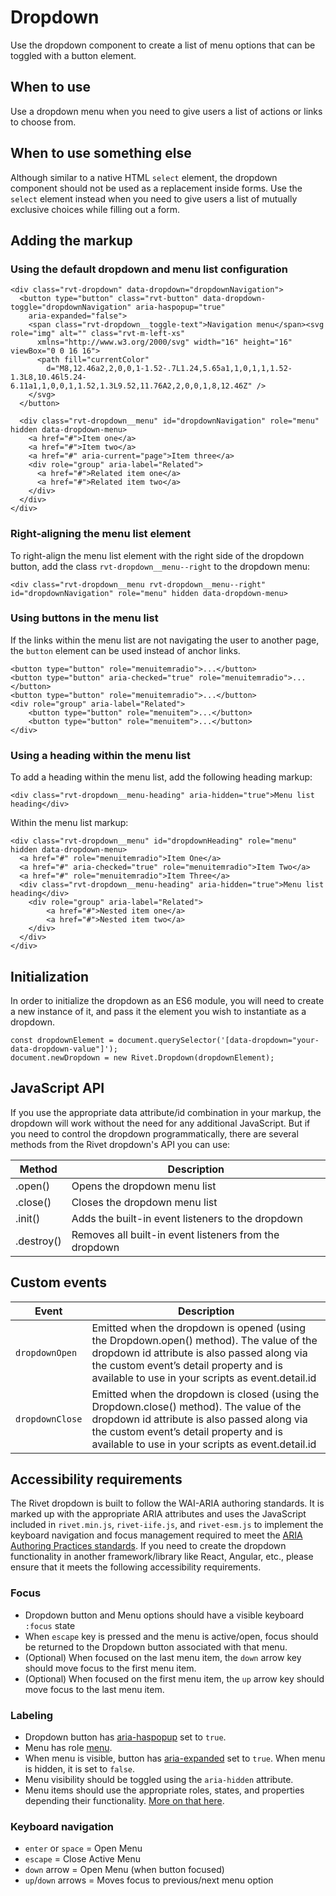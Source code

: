# Dropdown

Use the dropdown component to create a list of menu options that can be toggled with a button element.

## When to use

Use a dropdown menu when you need to give users a list of actions or links to choose from.

## When to use something else

Although similar to a native HTML `select` element, the dropdown component should not be used as a replacement inside forms. Use the `select` element instead when you need to give users a list of mutually exclusive choices while filling out a form.

## Adding the markup

### Using the default dropdown and menu list configuration

```
<div class="rvt-dropdown" data-dropdown="dropdownNavigation">
  <button type="button" class="rvt-button" data-dropdown-toggle="dropdownNavigation" aria-haspopup="true"
    aria-expanded="false">
    <span class="rvt-dropdown__toggle-text">Navigation menu</span><svg role="img" alt="" class="rvt-m-left-xs"
      xmlns="http://www.w3.org/2000/svg" width="16" height="16" viewBox="0 0 16 16">
      <path fill="currentColor"
        d="M8,12.46a2,2,0,0,1-1.52-.7L1.24,5.65a1,1,0,1,1,1.52-1.3L8,10.46l5.24-6.11a1,1,0,0,1,1.52,1.3L9.52,11.76A2,2,0,0,1,8,12.46Z" />
    </svg>
  </button>

  <div class="rvt-dropdown__menu" id="dropdownNavigation" role="menu" hidden data-dropdown-menu>
    <a href="#">Item one</a>
    <a href="#">Item two</a>
    <a href="#" aria-current="page">Item three</a>
    <div role="group" aria-label="Related">
      <a href="#">Related item one</a>
      <a href="#">Related item two</a>
    </div>
  </div>
</div>
```

### Right-aligning the menu list element

To right-align the menu list element with the right side of the dropdown button, add the class `rvt-dropdown__menu--right` to the dropdown menu:

```
<div class="rvt-dropdown__menu rvt-dropdown__menu--right" id="dropdownNavigation" role="menu" hidden data-dropdown-menu>
```

### Using buttons in the menu list

If the links within the menu list are not navigating the user to another page, the `button` element can be used instead of anchor links.

```
<button type="button" role="menuitemradio">...</button>
<button type="button" aria-checked="true" role="menuitemradio">...</button>
<button type="button" role="menuitemradio">...</button>
<div role="group" aria-label="Related">
    <button type="button" role="menuitem">...</button>
    <button type="button" role="menuitem">...</button>
</div>
```

### Using a heading within the menu list

To add a heading within the menu list, add the following heading markup:

```
<div class="rvt-dropdown__menu-heading" aria-hidden="true">Menu list heading</div>
```

Within the menu list markup:

```
<div class="rvt-dropdown__menu" id="dropdownHeading" role="menu" hidden data-dropdown-menu>
  <a href="#" role="menuitemradio">Item One</a>
  <a href="#" aria-checked="true" role="menuitemradio">Item Two</a>
  <a href="#" role="menuitemradio">Item Three</a>
  <div class="rvt-dropdown__menu-heading" aria-hidden="true">Menu list heading</div>
    <div role="group" aria-label="Related">
        <a href="#">Nested item one</a>
        <a href="#">Nested item two</a>
    </div>
  </div>
</div>
```

## Initialization

In order to initialize the dropdown as an ES6 module, you will need to create a new instance of it, and pass it the element you wish to instantiate as a dropdown.

```
const dropdownElement = document.querySelector('[data-dropdown="your-data-dropdown-value"]');
document.newDropdown = new Rivet.Dropdown(dropdownElement);
```

## JavaScript API

If you use the appropriate data attribute/id combination in your markup, the dropdown will work without the need for any additional JavaScript. But if you need to control the dropdown programmatically, there are several methods from the Rivet dropdown's API you can use:

| Method           | Description                                                                            |
| ---------------- | -------------------------------------------------------------------------------------- |
| .open()  | Opens the dropdown menu list |
| .close() | Closes the dropdown menu list |
| .init()  | Adds the built-in event listeners to the dropdown |
| .destroy() | Removes all built-in event listeners from the dropdown |

## Custom events

| Event        | Description                                                                                                                                                                                                                                                          |
| ------------ | -------------------------------------------------------------------------------------------------------------------------------------------------------------------------------------------------------------------------------------------------------------------- |
| `dropdownOpen`  | Emitted when the dropdown is opened (using the Dropdown.open() method). The value of the dropdown id attribute is also passed along via the custom event’s detail property and is available to use in your scripts as event.detail.id  |
| `dropdownClose` | Emitted when the dropdown is closed (using the Dropdown.close() method). The value of the dropdown id attribute is also passed along via the custom event’s detail property and is available to use in your scripts as event.detail.id |

## Accessibility requirements

The Rivet dropdown is built to follow the WAI-ARIA authoring standards. It is marked up with the appropriate ARIA attributes and uses the JavaScript included in `rivet.min.js`, `rivet-iife.js`, and `rivet-esm.js` to implement the keyboard navigation and focus management required to meet the [ARIA Authoring Practices standards](http://w3c.github.io/aria-practices/). If you need to create the dropdown functionality in another framework/library like React, Angular, etc., please ensure that it meets the following accessibility requirements.

### Focus

- Dropdown button and Menu options should have a visible keyboard `:focus` state
- When `escape` key is pressed and the menu is active/open, focus should be returned to the Dropdown button associated with that menu.
- (Optional) When focused on the last menu item, the `down` arrow key should move focus to the first menu item.
- (Optional) When focused on the first menu item, the `up` arrow key should move focus to the last menu item.

### Labeling

- Dropdown button has [aria-haspopup](https://w3c.github.io/aria/#aria-haspopup) set to `true`.
- Menu has role [menu](https://w3c.github.io/aria/#menu).
- When menu is visible, button has [aria-expanded](https://w3c.github.io/aria/#aria-expanded) set to `true`. When menu is hidden, it is set to `false`.
- Menu visibility should be toggled using the `aria-hidden` attribute.
- Menu items should use the appropriate roles, states, and properties depending their functionality. [More on that here](https://w3c.github.io/aria-practices/#menu).

### Keyboard navigation

- `enter` or `space` = Open Menu
- `escape` = Close Active Menu
- `down` arrow = Open Menu (when button focused)
- `up`/`down` arrows = Moves focus to previous/next menu option
